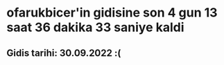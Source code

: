 # ofarukbicer'in gidisine son 4 gun 13 saat 36 dakika 33 saniye kaldi

## Gidis tarihi: 30.09.2022 :(